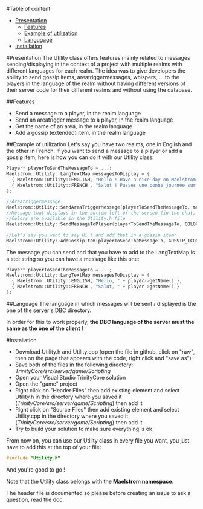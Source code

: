 #Table of content
* [Presentation](#presentation)
  * [Features](#features)
  * [Example of utilization](#example-of-utilization)
  * [Langugage](#language)
* [Installation](#installation)

#Presentation
The Utility class offers features mainly related to messages sending/displaying in the context of a project with multiple realms with different languages for each realm.
The idea was to give developers the ability to send gossip items, areatriggermessages, whispers, ... to the players in the language of the realm without
having different versions of their server code for their different realms and without using the database.

##Features
* Send a message to a player, in the realm language
* Send an areatrigger message to a player, in the realm language
* Get the name of an area, in the realm language
* Add a gossip (extended) item, in the realm language

##Example of utilization
Let's say you have two realms, one in English and the other in French.
If you want to send a message to a player or add a gossip item, here is how you can do it with our Utility class:

```c++
Player* playerToSendTheMessageTo = ...;
Maelstrom::Utility::LangTextMap messagesToDisplay = {
  { Maelstrom::Utility::ENGLISH, "Hello ! Have a nice day on Maelstrom !"          },
  { Maelstrom::Utility::FRENCH , "Salut ! Passes une bonne journée sur Maelstrom !"}
};

//Areatriggermessage
Maelstrom::Utility::SendAreaTriggerMessage(playerToSendTheMessageTo, messagesToDisplay);
//Message that displays in the bottom left of the screen (in the chat, as a system message)
//Colors are available in the Utility.h file
Maelstrom::Utility::SendMessageToPlayer(playerToSendTheMessageTo, COLOR_GREEN, messagesToDisplay);

//Let's say you want to say Hi ! and add that in a gossip item:
Maelstrom::Utility::AddGossipItem(playerToSendTheMessageTo, GOSSIP_ICON_CHAT, messagesToDisplay, GOSSIP_SENDER_MAIN, 0 /*action*/);
```

The message you can send and that you have to add to the LangTextMap is a std::string so you can have a message like this one:

```c++
Player* playerToSendTheMessageTo = ...;
Maelstrom::Utility::LangTextMap messagesToDisplay = {
  { Maelstrom::Utility::ENGLISH, "Hello, " + player->getName() },
  { Maelstrom::Utility::FRENCH , "Salut, " + player->getName() }
};
```

##Language
The language in which messages will be sent / displayed is the one of the server's DBC directory.

In order for this to work properly, __the DBC language of the server must the same as the one of the client !__

#Installation
 * Download Utility.h and Utility.cpp (open the file in github, click on "raw", then on the page that appears with the code, right click and "save as")
 * Save both of the files in the following directory: *TrinityCore/src/server/game/Scripting*
 * Open your Visual Studio TrinityCore solution
 * Open the "game" project
 * Right click on "Header Files" then add existing element and select Utility.h in the directory where you saved it (*TrinityCore/src/server/game/Scripting*) then add it
 * Right click on "Source Files" then add existing element and select Utility.cpp in the directory where you saved it (*TrinityCore/src/server/game/Scripting*) then add it
 * Try to build your solution to make sure everything is ok

 From now on, you can use our Utility class in every file you want, you just have to add this at the top of your file:
 ```c++
 #include "Utility.h"
 ```
 And you're good to go !

 Note that the Utility class belongs with the __Maelstrom namespace__.

 The header file is documented so please before creating an issue to ask a question, read the doc.
